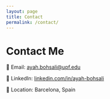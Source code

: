```yaml
---
layout: page
title: Contact
permalink: /contact/
---
```

# Contact Me

  📧 Email: [ayah.bohsali@upf.edu](ayah.bohsali@upf.edu)  
  
  💼 LinkedIn: [linkedin.com/in/ayah-bohsali](www.linkedin.com/in/ayah-bohsali-b65aa8128)  
  
  📍 Location: Barcelona, Spain  

